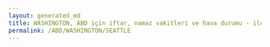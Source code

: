```yaml
---
layout: generated_md
title: WASHINGTON, ABD için iftar, namaz vakitleri ve hava durumu - ilçe/eyalet seç
permalink: /ABD/WASHINGTON/SEATTLE
---
```


<script type="text/javascript">
  var country = ABD;
  var city = WASHINGTON;
  var state = SEATTLE;
  var lat = 72;
  var lon = 21;
</script>
